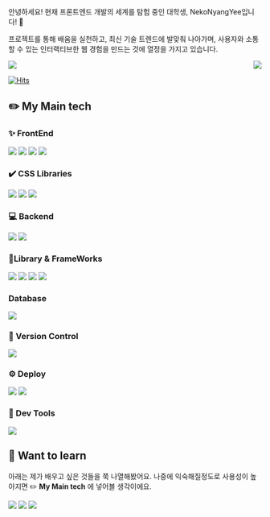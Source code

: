 <div align="left"> 

안녕하세요! 현재 프론트엔드 개발의 세계를 탐험 중인 대학생, NekoNyangYee입니다! 🚀

프로젝트를 통해 배움을 실천하고, 최신 기술 트렌드에 발맞춰 나아가며, 사용자와 소통할 수 있는 인터랙티브한 웹 경험을 만드는 것에 열정을 가지고 있습니다.

<div style="display: flex; justify-content: center; align-items: center; gap: 20px; justify-content: space-between;">
    <img align="center" src="https://github-readme-stats.vercel.app/api?username=NekoNyangYee&show_icons=true&theme=vue-dark" />
    <img align="right" src="https://github-readme-stats.vercel.app/api/top-langs/?username=NekoNyangYee&layout=compact" />
</div>
  
[![Hits](https://hits.seeyoufarm.com/api/count/incr/badge.svg?url=https%3A%2F%2Fgithub.com%2FNekoNyangYee&count_bg=%235470D3&title_bg=%23555555&icon=&icon_color=%23E7E7E7&title=조회수&edge_flat=false)](https://hits.seeyoufarm.com)


## ✏️ **My Main tech**

### ✨ FrontEnd
<img src="https://img.shields.io/badge/HTML5-E34F26?style=for-the-badge&logo=HTML5&logoColor=white"> <img src="https://img.shields.io/badge/CSS3-1572B6?style=for-the-badge&logo=CSS3&logoColor=white"> <img src="https://img.shields.io/badge/JavaScript-F7DF1E?style=for-the-badge&logo=JavaScript&logoColor=black"> <img src="https://img.shields.io/badge/TypeScript-3178C6?style=for-the-badge&logo=TypeScript&logoColor=white"/>

### ✔️ CSS Libraries
<img src="https://img.shields.io/badge/styledcomponents-DB7093?style=for-the-badge&logo=styledcomponents&logoColor=white"/> <img src="https://img.shields.io/badge/emotion-DB7093?style=for-the-badge&logo=styledcomponents&logoColor=F7DF1E"/> <img src="https://img.shields.io/badge/sass-CC6699?style=for-the-badge&logo=sass&logoColor=white"/>

### 💻 Backend
<img src="https://img.shields.io/badge/nodejs-339933?style=for-the-badge&logo=nodedotjs&logoColor=white"/> <img src="https://img.shields.io/badge/python-3776AB?style=for-the-badge&logo=python&logoColor=white"/>

### 🔹Library & FrameWorks
 <img src="https://img.shields.io/badge/React-33302E?style=for-the-badge&logo=React&logoColor=61DAFB"/> <img src="https://img.shields.io/badge/Next.js-000000?style=for-the-badge&logo=Next.js&logoColor=white"/> <img src="https://img.shields.io/badge/Zustand-3178C6?style=for-the-badge&logo=&logoColor=white"/> <img src="https://img.shields.io/badge/express-000000?style=for-the-badge&logo=express&logoColor=white"/> 

### Database
<img src="https://img.shields.io/badge/postgresql-4169E1?style=for-the-badge&logo=postgresql&logoColor=white"/>

### 🚧 Version Control
<img src="https://img.shields.io/badge/git-F05032?style=for-the-badge&logo=git&logoColor=white"/> 

### ⚙️ Deploy
<img src="https://img.shields.io/badge/vercel-000000?style=for-the-badge&logo=vercel&logoColor=white"/> <img src="https://img.shields.io/badge/github-181717?style=for-the-badge&logo=github&logoColor=white"/>

### 🧩 Dev Tools
<img src="https://img.shields.io/badge/visualstudiocode-007ACC?style=for-the-badge&logo=visualstudiocode&logoColor=white"/>

## 🌱 **Want to learn**
아래는 제가 배우고 싶은 것들을 쭉 나열해봤어요. 나중에 익숙해질정도로 사용성이 높아지면 ✏️ **My Main tech**
에 넣어볼 생각이에요.

  <img src="https://img.shields.io/badge/flutter-02569B?style=for-the-badge&logo=flutter&logoColor=white"/> <img src="https://img.shields.io/badge/vanillaExtract-9ECBFF?style=for-the-badge&logo=&logoColor=white"/>  <img src="https://img.shields.io/badge/tailwindcss-06B6D4?style=for-the-badge&logo=tailwindcss&logoColor=white"/> 
</div>
